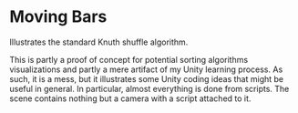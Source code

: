 
Moving Bars
===========

Illustrates the standard Knuth shuffle algorithm.

This is partly a proof of concept for potential sorting algorithms visualizations
and partly a mere artifact of my Unity learning process. As such, it is a mess,
but it illustrates some Unity coding ideas that might be useful in general. In
particular, almost everything is done from scripts. The scene contains nothing
but a camera with a script attached to it.

